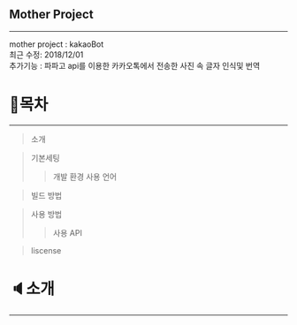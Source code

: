 ## Mother Project
---
mother project : kakaoBot<br>
최근 수정: 2018/12/01<br>
추가기능 : 파파고 api를 이용한 카카오톡에서 전송한 사진 속 글자 인식및 번역

# :page_with_curl:목차
---
> 소개

> 기본세팅
> > 개발 환경
> > 사용 언어

> 빌드 방법

> 사용 방법
> > 사용 API

> liscense

# :speaker:소개
---




